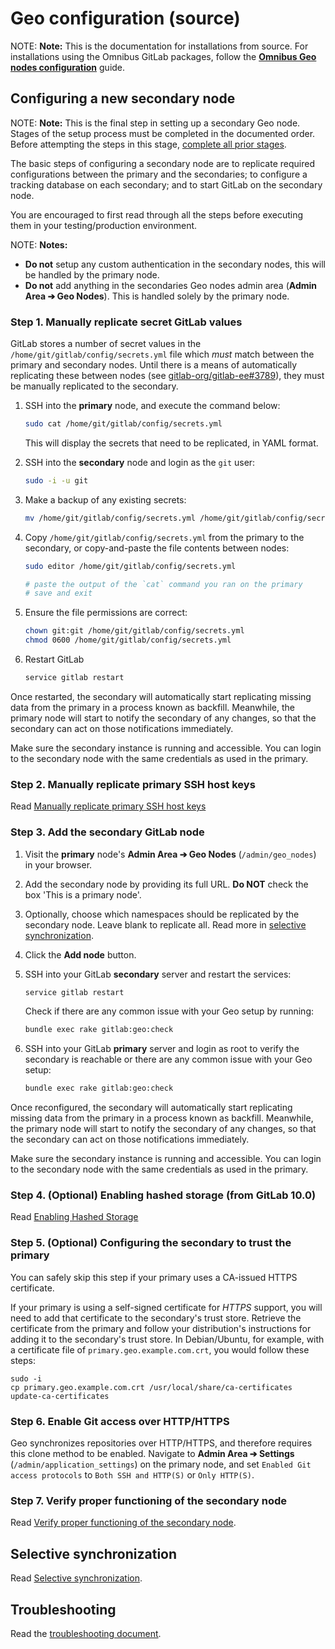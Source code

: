 # Geo configuration (source)

NOTE: **Note:**
This is the documentation for installations from source. For installations
using the Omnibus GitLab packages, follow the
[**Omnibus Geo nodes configuration**][configuration] guide.

## Configuring a new secondary node

NOTE: **Note:**
This is the final step in setting up a secondary Geo node. Stages of the setup
process must be completed in the documented order. Before attempting the steps
in this stage, [complete all prior stages][setup-geo-source].

The basic steps of configuring a secondary node are to replicate required
configurations between the primary and the secondaries; to configure a tracking
database on each secondary; and to start GitLab on the secondary node.

You are encouraged to first read through all the steps before executing them
in your testing/production environment.


NOTE: **Notes:**
- **Do not** setup any custom authentication in the secondary nodes, this will be
  handled by the primary node.
- **Do not** add anything in the secondaries Geo nodes admin area
  (**Admin Area ➔ Geo Nodes**). This is handled solely by the primary node.

### Step 1. Manually replicate secret GitLab values

GitLab stores a number of secret values in the `/home/git/gitlab/config/secrets.yml`
file which *must* match between the primary and secondary nodes. Until there is
a means of automatically replicating these between nodes (see [gitlab-org/gitlab-ee#3789]), they must
be manually replicated to the secondary.

1. SSH into the **primary** node, and execute the command below:

    ```bash
    sudo cat /home/git/gitlab/config/secrets.yml
    ```

    This will display the secrets that need to be replicated, in YAML format.

1. SSH into the **secondary** node and login as the `git` user:

    ```bash
    sudo -i -u git
    ```

1. Make a backup of any existing secrets:

    ```bash
    mv /home/git/gitlab/config/secrets.yml /home/git/gitlab/config/secrets.yml.`date +%F`
    ```

1. Copy `/home/git/gitlab/config/secrets.yml` from the primary to the secondary, or
   copy-and-paste the file contents between nodes:

    ```bash
    sudo editor /home/git/gitlab/config/secrets.yml

    # paste the output of the `cat` command you ran on the primary
    # save and exit
    ```

1. Ensure the file permissions are correct:

    ```bash
    chown git:git /home/git/gitlab/config/secrets.yml
    chmod 0600 /home/git/gitlab/config/secrets.yml
    ```
    
1. Restart GitLab

    ```bash
    service gitlab restart
    ```

Once restarted, the secondary will automatically start replicating missing data
from the primary in a process known as backfill. Meanwhile, the primary node
will start to notify the secondary of any changes, so that the secondary can
act on those notifications immediately.

Make sure the secondary instance is running and accessible. You can login to
the secondary node with the same credentials as used in the primary.

### Step 2. Manually replicate primary SSH host keys

Read [Manually replicate primary SSH host keys][configuration-replicate-ssh]

### Step 3. Add the secondary GitLab node

1. Visit the **primary** node's **Admin Area ➔ Geo Nodes**
   (`/admin/geo_nodes`) in your browser.
1. Add the secondary node by providing its full URL. **Do NOT** check the box
   'This is a primary node'.
1. Optionally, choose which namespaces should be replicated by the
   secondary node. Leave blank to replicate all. Read more in
   [selective synchronization](#selective-synchronization).
1. Click the **Add node** button.
1. SSH into your GitLab **secondary** server and restart the services:

    ```bash
    service gitlab restart
    ```
   
    Check if there are any common issue with your Geo setup by running:
   
    ```bash
    bundle exec rake gitlab:geo:check
    ```
   
1. SSH into your GitLab **primary** server and login as root to verify the
   secondary is reachable or there are any common issue with your Geo setup:

    ```bash
    bundle exec rake gitlab:geo:check
    ```

Once reconfigured, the secondary will automatically start
replicating missing data from the primary in a process known as backfill.
Meanwhile, the primary node will start to notify the secondary of any changes, so
that the secondary can act on those notifications immediately.

Make sure the secondary instance is running and accessible. 
You can login to the secondary node with the same credentials as used in the primary.

### Step 4. (Optional) Enabling hashed storage (from GitLab 10.0)

Read [Enabling Hashed Storage][configuration-hashed-storage]

### Step 5. (Optional) Configuring the secondary to trust the primary

You can safely skip this step if your primary uses a CA-issued HTTPS certificate.

If your primary is using a self-signed certificate for *HTTPS* support, you will
need to add that certificate to the secondary's trust store. Retrieve the
certificate from the primary and follow your distribution's instructions for
adding it to the secondary's trust store. In Debian/Ubuntu, for example, with a
certificate file of `primary.geo.example.com.crt`, you would follow these steps:

```
sudo -i
cp primary.geo.example.com.crt /usr/local/share/ca-certificates
update-ca-certificates
```

### Step 6. Enable Git access over HTTP/HTTPS

Geo synchronizes repositories over HTTP/HTTPS, and therefore requires this clone
method to be enabled. Navigate to **Admin Area ➔ Settings**
(`/admin/application_settings`) on the primary node, and set
`Enabled Git access protocols` to `Both SSH and HTTP(S)` or `Only HTTP(S)`.

### Step 7. Verify proper functioning of the secondary node

Read [Verify proper functioning of the secondary node][configuration-verify-node].


## Selective synchronization

Read [Selective synchronization][configuration-selective-replication].

## Troubleshooting

Read the [troubleshooting document][troubleshooting].

[setup-geo-source]: index.md#using-gitlab-installed-from-source
[gitlab-org/gitlab-ee#3789]: https://gitlab.com/gitlab-org/gitlab-ee/issues/3789
[configuration]: configuration.md
[configuration-hashed-storage]: configuration.md#step-4-optional-enabling-hashed-storage-from-gitlab-10-0
[configuration-replicate-ssh]: configuration.md#step-2-manually-replicate-primary-ssh-host-keys
[configuration-selective-replication]: configuration.md#selective-synchronization
[configuration-verify-node]: configuration.md#step-7-verify-proper-functioning-of-the-secondary-node
[troubleshooting]: troubleshooting.md
